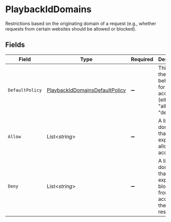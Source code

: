 # PlaybackIdDomains

Restrictions based on the originating domain of a request (e.g., whether requests from certain websites should be allowed or blocked).


## Fields

| Field                                                                                       | Type                                                                                        | Required                                                                                    | Description                                                                                 | Example                                                                                     |
| ------------------------------------------------------------------------------------------- | ------------------------------------------------------------------------------------------- | ------------------------------------------------------------------------------------------- | ------------------------------------------------------------------------------------------- | ------------------------------------------------------------------------------------------- |
| `DefaultPolicy`                                                                             | [PlaybackIdDomainsDefaultPolicy](../../Models/Components/PlaybackIdDomainsDefaultPolicy.md) | :heavy_minus_sign:                                                                          | This sets the default behavior for domain access (either "allow" or "deny").                | allow                                                                                       |
| `Allow`                                                                                     | List<*string*>                                                                              | :heavy_minus_sign:                                                                          | A list of domains that are explicitly allowed access.                                       |                                                                                             |
| `Deny`                                                                                      | List<*string*>                                                                              | :heavy_minus_sign:                                                                          | A list of domains that are explicitly blocked from accessing the resource.                  |                                                                                             |